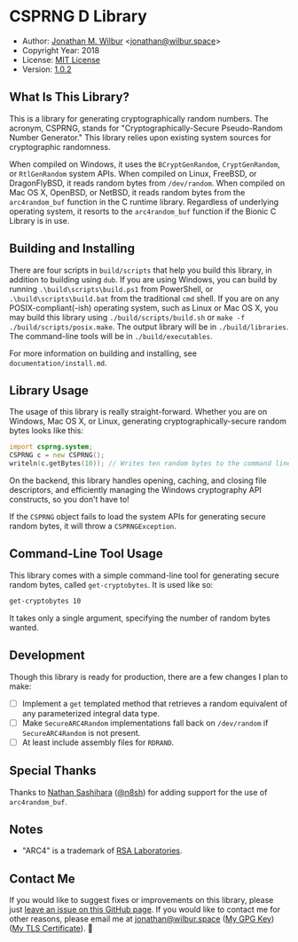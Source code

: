 # CSPRNG D Library

* Author: [Jonathan M. Wilbur](https://jonathan.wilbur.space) <[jonathan@wilbur.space](mailto:jonathan@wilbur.space)>
* Copyright Year: 2018
* License: [MIT License](https://mit-license.org/)
* Version: [1.0.2](https://semver.org/)

## What Is This Library?

This is a library for generating cryptographically random numbers. The acronym,
CSPRNG, stands for "Cryptographically-Secure Pseudo-Random Number Generator."
This library relies upon existing system sources for cryptographic randomness.

When compiled on Windows, it uses the `BCryptGenRandom`, `CryptGenRandom`, or
`RtlGenRandom` system APIs. When compiled on Linux, FreeBSD, or DragonFlyBSD,
it reads random bytes from `/dev/random`. When compiled on Mac OS X, OpenBSD,
or NetBSD, it reads random bytes from the `arc4random_buf` function in the
C runtime library. Regardless of underlying operating system, it resorts to
the `arc4random_buf` function if the Bionic C Library is in use.

## Building and Installing

There are four scripts in `build/scripts` that help you build this library,
in addition to building using `dub`. If you are using Windows, you can build
by running `.\build\scripts\build.ps1` from PowerShell, or `.\build\scripts\build.bat`
from the traditional `cmd` shell. If you are on any POSIX-compliant(-ish)
operating system, such as Linux or Mac OS X, you may build this library using
`./build/scripts/build.sh` or `make -f ./build/scripts/posix.make`. The output
library will be in `./build/libraries`. The command-line tools will be in
`./build/executables`.

For more information on building and installing, see `documentation/install.md`.

## Library Usage

The usage of this library is really straight-forward. Whether you are on Windows,
Mac OS X, or Linux, generating cryptographically-secure random bytes looks like
this:

```d
import csprng.system;
CSPRNG c = new CSPRNG();
writeln(c.getBytes(10)); // Writes ten random bytes to the command line.
```

On the backend, this library handles opening, caching, and closing file
descriptors, and efficiently managing the Windows cryptography API constructs,
so you don't have to!

If the `CSPRNG` object fails to load the system APIs for generating secure
random bytes, it will throw a `CSPRNGException`.

## Command-Line Tool Usage

This library comes with a simple command-line tool for generating secure
random bytes, called `get-cryptobytes`. It is used like so:

```bash
get-cryptobytes 10
```

It takes only a single argument, specifying the number of random bytes wanted.

## Development

Though this library is ready for production, there are a few changes I plan to
make:

- [ ] Implement a `get` templated method that retrieves a random equivalent of any parameterized integral data type.
- [ ] Make `SecureARC4Random` implementations fall back on `/dev/random` if `SecureARC4Random` is not present.
- [ ] At least include assembly files for `RDRAND`.

## Special Thanks

Thanks to [Nathan Sashihara](https://github.com/n8sh) ([@n8sh](https://github.com/n8sh))
for adding support for the use of `arc4random_buf`.

## Notes

* "ARC4" is a trademark of [RSA Laboratories](https://www.rsa.com/).

## Contact Me

If you would like to suggest fixes or improvements on this library, please just
[leave an issue on this GitHub page](https://github.com/JonathanWilbur/asn1-d/issues). If you would like to contact me for other reasons,
please email me at [jonathan@wilbur.space](mailto:jonathan@wilbur.space)
([My GPG Key](https://jonathan.wilbur.space/downloads/jonathan@wilbur.space.gpg.pub))
([My TLS Certificate](https://jonathan.wilbur.space/downloads/jonathan@wilbur.space.chain.pem)). :boar:
